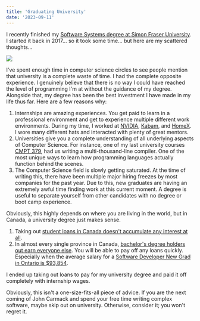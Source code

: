 ```yaml
---
title: 'Graduating University'
date: '2023-09-11'
---
```


I recently finished my [Software Systems degree at Simon Fraser University](https://www.sfu.ca/computing/prospective-students/undergraduate-students/programs/degree-programs/softwaresystems.html). I started it back in 2017... so it took some time... but here are my scattered thoughts...

<Img src="sfu.jpg" caption="SFU Sustainable Energy Engineering Building" />

<Heading title="University is a waste of time" />

I've spent enough time in computer science circles to see people mention that university is a complete waste of time. I had the complete opposite experience. I genuinely believe that there is no way I could have reached the level of programming I'm at without the guidance of my degree. Alongside that, my degree has been the best investment I have made in my life thus far. Here are a few reasons why:

1. Internships are amazing experiences. You get paid to learn in a professional environment and get to experience multiple different work environments. During my time, I worked at [NVIDIA](https://www.nvidia.com/en-us/), [Kabam](https://kabam.com/), and [HomeX](https://homex.com/). I wore many different hats and interacted with plenty of great mentors.
2. Universities give you a complete understanding of all underlying aspects of Computer Science. For instance, one of my last university courses [CMPT 379](http://www.sfu.ca/students/calendar/2022/fall/courses/cmpt/379.html), had us writing a multi-thousand-line compiler. One of the most unique ways to learn how programming languages actually function behind the scenes.
3. The Computer Science field is slowly getting saturated. At the time of writing this, there have been multiple major hiring freezes by most companies for the past year. Due to this, new graduates are having an extremely awful time finding work at this current moment. A degree is useful to separate yourself from other candidates with no degree or boot camp experience.

<Heading title="University Isn’t Expensive" />

Obviously, this highly depends on where you are living in the world, but in Canada, a university degree just makes sense.

1. Taking out [student loans in Canada doesn't accumulate any interest at all](https://www.canada.ca/en/employment-social-development/news/2023/03/government-of-canada-provides-interest-free-loans-for-students-effective-april1.html).
2. In almost every single province in Canada, [bachelor's degree holders out earn everyone else](https://www12.statcan.gc.ca/census-recensement/2016/as-sa/98-200-x/2016024/98-200-x2016024-eng.cfm). You will be able to pay off any loans quickly. Especially when the average salary for a [Software Developer New Grad in Ontario is $93,854](https://www.glassdoor.ca/Salaries/toronto-new-grad-software-developer-salary-SRCH_IL.0,7_IM976_KO8,35.htm).

I ended up taking out loans to pay for my university degree and paid it off completely with internship wages.

<Heading title="Final Thoughts" />

Obviously, this isn't a one-size-fits-all piece of advice. If you are the next coming of John Carmack and spend your free time writing complex software, maybe skip out on university. Otherwise, consider it; you won't regret it.
